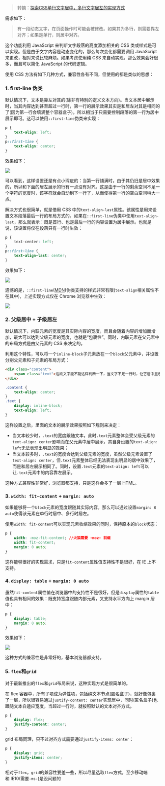 > 转摘：[探索CSS单行文字居中，多行文字居左的实现方式](https://segmentfault.com/a/1190000021385669)

需求如下：

> 有一段动态文字，在页面操作时可能会被修改。如果其为多行，则需要靠左对齐；如果是单行，则居中对齐。

这个功能利用 JavaScript 来判断文字段落的高度添加相关的 CSS 类或样式是可以实现。但是由于文字内容是动态变化的，那么每次变化都需要调用 JavaScript 来更改，相对来说比较麻烦。如果考虑使用纯 CSS 来自动实现，那么效果会好很多，而且可以简化 JavaScript 的代码逻辑。

使用 CSS 方法有如下几种方式，兼容性各有不同，但使用的都是类似的思想：

### 1. first-line 伪类

默认情况下，文本是靠左对其的(除非有特别的定义文本方向)。当文本居中展示时，当其内容达到甚至超过一行时，第一行的展示效果其实是和居左对其是相同的了(因为第一行会填满整个容器盒子)。所以相当于只需要控制段落的第一行为居中展示即可。这可以使用`::first-line`伪类来实现：

```css
p {
    text-align: left;
}
p::first-line {
    text-align: center;
}
```

效果如下：

![](http://cnd.qiniu.lin07ux.cn/markdown/YRFZZnz.gif)

可以看到，这样设置还是有点小瑕疵的：当第一行铺满时，由于其仍旧是居中效果的，所以和下面的居左展示的行有一点没有对齐。这是由于一行的剩余空间不足一个字符的宽度时，该字符就会自动到下一行了，从而使得第一行的空白空间稍大一点。

解决方式也很简单，就是借用 CSS 中的`text-align-last`属性。该属性是用来设置文本段落最后一行的布局方式的。如果在`::first-line`伪类中使用`text-align-last`，那么就表示：既是首行、也是最后一行的内容设置为居中展示。也就是说，该设置将仅在段落只有一行时生效：

```css
p {
    text-center: left;
}
p::first-line {
    text-align-last: center;
}
```

效果如下：

![](http://cnd.qiniu.lin07ux.cn/markdown/3QBjErR.gif)

遗憾的是，`::first-line`([MDN](https://developer.mozilla.org/zh-CN/docs/Web/CSS/::first-line))伪类支持的样式非常有限(`text-align`相关属性不在其中)，上述实现方式仅在 Chrome 浏览器中生效：

![](http://cnd.qiniu.lin07ux.cn/markdown/1577266255405.png)

### 2. 父级居中 + 子级居左

默认情况下，内联元素的宽度是其实际内容的宽度，而且会随着内容的增加而增加，最大可以达到父级元素的宽度，也就是“包裹性”。同时，内联元素在父元素中的布局方式是由父元素的 CSS 来决定的。

利用这个特性，可以将一个`inline-block`子元素放在一个`block`父元素中，并设置分别父元素和子元素的布局方式：

```html
<div class="content">
    <span class="text">这段文字能不能这样判断一下，当文字不足一行时，让它居中显示，当文字超过一行就让它居左</span>
</div>
```

```css
.content {
    text-align: center;
}
.text {
    display: inline-block;
    text-align: left;
}
```

这样设置之后，里面的文本的展示效果按照如下规则来决定：

* 当文本较少时，`.text`的宽度跟随文本，此时`.text`元素整体会受父级元素的`text-align: center`影响而在父元素中居中展示，其自身设置的`text-align: left`无法表现出明显的效果；
* 当文本较多时，`.text`的宽度会达到父级元素的宽度，虽然父级元素设置了`text-align: center`，但`.text`元素整体已经无法表现出明显的居中效果了，而是和居左展示相同了。同时，设置`.text`元素的`text-align: left`可以让`.text`元素中的内容靠左展示。

这种方式兼容性非常好，浏览器都支持，只是这样会多了一层 HTML。

### 3. `width: fit-content` + `margin: auto`

如果能够将一个`block`元素的宽度跟随其实际内容，那么可以通过设置`margin: 0 auto`使得该元素在单行时居中、多行时居左。

使用`width: fit-content`可以实现元素收缩效果的同时，保持原本的`block`状态：

```css
p {
    width: -moz-fit-content; //火狐需要 -moz- 前缀
    width: fit-content;
    margin: 0 auto;
}
```

这样能够很好的实现需求，只是`fit-content`属性值支持性不是很好，在 IE 上不支持。

### 4. `display: table` + `margin: 0 auto`

虽然`fit-content`属性值在浏览器中的支持性不是很好，但是`display`属性的`table`值也具有相同的效果：既支持宽度跟随内部元素，又支持水平方向上 margin 居中：

```css
p {
    display: table;
    margin: 0 auto;
}
```

效果如下：

![](http://cnd.qiniu.lin07ux.cn/markdown/InEjQbB.gif)

这种方式的兼容性是非常好的，基本浏览器都支持。

### 5. `flex`和`grid`

对于最新推出的`flex`和`grid`布局来说，这种实现方式是很简单的。

在 flex 容器中，所有子项成为弹性项，包括纯文本节点(匿名盒子)，就好像包裹了一层，所以很容易通过`justify-content: center`实现居中，同时(匿名盒子)也跟随文本自适应宽度，当超过一行时，就按照默认的文本对齐方式。

```css
p {
    display: flex;
    justify-content: center;
}
```

grid 布局同理，只不过对齐方式需要通过`justify-items: center`：

```css
p {
    display: grid;
    justify-items: center;
}
```

相对于`flex`，`grid`的兼容性要差一些，所以尽量选取`flex`方式，至少移动端和 IE10(需要`-ms-`)是没问题的

